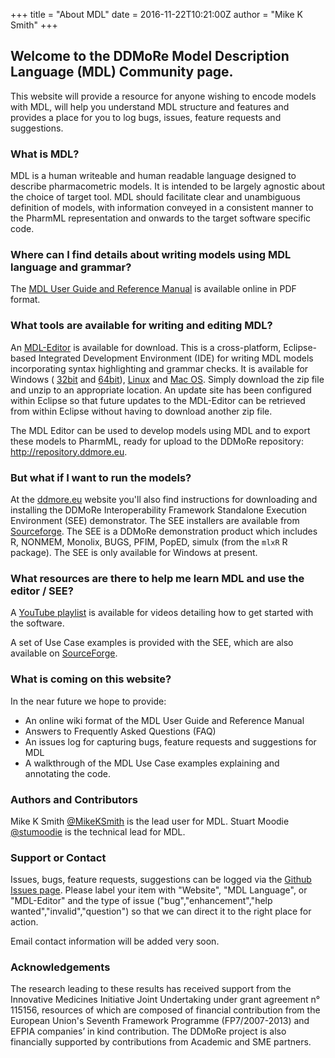 +++
title = "About MDL"
date = 2016-11-22T10:21:00Z
author = "Mike K Smith"
+++
## Welcome to the DDMoRe Model Description Language (MDL) Community page.
This website will provide a resource for anyone wishing to encode models with MDL, 
will help you understand MDL structure and features and provides a place for you 
to log bugs, issues, feature requests and suggestions.

### What is MDL?
MDL is a human writeable and human readable language designed to describe 
pharmacometric models. It is intended to be largely agnostic about the choice of
target tool. MDL should facilitate clear and unambiguous definition of models, 
with information conveyed in a consistent manner to the PharmML representation 
and onwards to the target software specific code.

### Where can I find details about writing models using MDL language and grammar?
The [MDL User Guide and Reference Manual](http://www.ddmore.eu/sites/ddmore/files/instructions/pdf/MDLUserGuide_1.1_PublicRelease_August2016_0.pdf)
is available online in PDF format. 

### What tools are available for writing and editing MDL?
An [MDL-Editor](http://downloads.mdl.community/repository/mdl-ide/products/1.6.0/) 
is available for download. This is a cross-platform, Eclipse-based Integrated 
Development Environment (IDE) for writing MDL models incorporating syntax 
highlighting and grammar checks. It is available for Windows (
[32bit](http://downloads.mdl.community/repository/mdl-ide/products/1.6.0/eu.ddmore.mdleditor.site-1.6.0-SNAPSHOT-win32.win32.x86.zip) and 
[64bit](http://downloads.mdl.community/repository/mdl-ide/products/1.6.0/eu.ddmore.mdleditor.site-1.6.0-SNAPSHOT-win32.win32.x86_64.zip)), 
[Linux](http://downloads.mdl.community/repository/mdl-ide/products/1.6.0/eu.ddmore.mdleditor.site-1.6.0-SNAPSHOT-linux.gtk.x86_64.zip) and 
[Mac OS](http://downloads.mdl.community/repository/mdl-ide/products/1.6.0/eu.ddmore.mdleditor.site-1.6.0-SNAPSHOT-macosx.cocoa.x86_64.zip). Simply download the zip file and unzip to an appropriate location. 
An update site has been configured within Eclipse so that future updates to the 
MDL-Editor can be retrieved from within Eclipse without having to download 
another zip file. 

The MDL Editor can be used to develop models using MDL and to export these models
to PharmML, ready for upload to the DDMoRe repository: <http://repository.ddmore.eu>.

### But what if I want to run the models?
At the [ddmore.eu](http://ddmore.eu/instructions/user-guides)
website you'll also find instructions for downloading and installing the DDMoRe 
Interoperability Framework Standalone Execution Environment (SEE) demonstrator.
The SEE installers are available from [Sourceforge](https://sourceforge.net/projects/ddmore/files/install/SEE/Demonstrator-2.0.0/).
The SEE is a DDMoRe demonstration product which includes R, NONMEM, Monolix, 
BUGS, PFIM, PopED, simulx (from the `mlxR` R package). The SEE is only available 
for Windows at present.

### What resources are there to help me learn MDL and use the editor / SEE?
A [YouTube playlist](https://www.youtube.com/playlist?list=PL_GGUkhbiP3t0Q7wTqkQdMAw7yuC8xWa-) 
is available for videos detailing how to get started with the software.

A set of Use Case examples is provided with the SEE, which are also available on 
[SourceForge](https://sourceforge.net/p/ddmore/use.cases/ci/master/tree/MDL/Product5.1/).

### What is coming on this website?
In the near future we hope to provide: 

* An online wiki format of the MDL User Guide and Reference Manual
* Answers to Frequently Asked Questions (FAQ)
* An issues log for capturing bugs, feature requests and suggestions for MDL
* A walkthrough of the MDL Use Case examples explaining and annotating the code.

### Authors and Contributors
Mike K Smith [@MikeKSmith](https://github.com/MikeKSmith) is the lead user for MDL.
Stuart Moodie [@stumoodie](https://github.com/stumoodie) is the technical lead for MDL.

### Support or Contact
Issues, bugs, feature requests, suggestions can be logged via 
the [Github Issues page](https://github.com/ModelDefinitionLanguage/website/issues).
Please label your item with "Website", "MDL Language", or "MDL-Editor" and the type
of issue ("bug","enhancement","help wanted","invalid","question") so that we can
direct it to the right place for action.  

Email contact information will be added very soon.

### Acknowledgements
The research leading to these results has received support from the Innovative Medicines Initiative Joint Undertaking under grant agreement n° 115156, resources of which are composed of financial contribution from the European Union's Seventh Framework Programme (FP7/2007-2013) and EFPIA companies’ in kind contribution. The DDMoRe project is also financially supported by contributions from Academic and SME partners.
